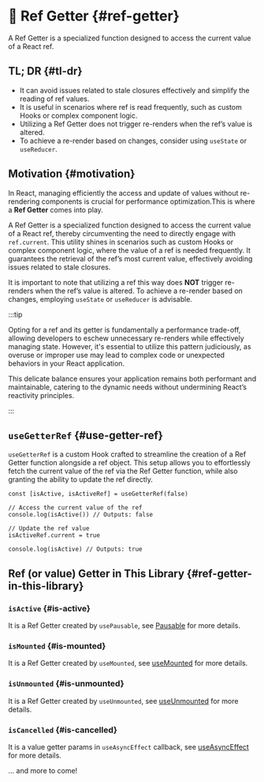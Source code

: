 # 🚥 Ref Getter {#ref-getter}

A Ref Getter is a specialized function designed to access the current value of a React ref.

## TL; DR {#tl-dr}

- It can avoid issues related to stale closures effectively and simplify the reading of ref values.
- It is useful in scenarios where ref is read frequently, such as custom Hooks or complex component logic.
- Utilizing a Ref Getter does not trigger re-renders when the ref’s value is altered.
- To achieve a re-render based on changes, consider using `useState` or `useReducer`.

## Motivation {#motivation}

In React, managing efficiently the access and update of values without re-rendering components is crucial for performance optimization.This is where a **Ref Getter** comes into play.

A Ref Getter is a specialized function designed to access the current value of a React ref, thereby circumventing the need to directly engage with `ref.current`. This utility shines in scenarios such as custom Hooks or complex component logic, where the value of a ref is needed frequently. It guarantees the retrieval of the ref’s most current value, effectively avoiding issues related to stale closures.

It is important to note that utilizing a ref this way does **NOT** trigger re-renders when the ref’s value is altered. To achieve a re-render based on changes, employing `useState` or `useReducer` is advisable.

:::tip

Opting for a ref and its getter is fundamentally a performance trade-off, allowing developers to eschew unnecessary re-renders while effectively managing state. However, it's essential to utilize this pattern judiciously, as overuse or improper use may lead to complex code or unexpected behaviors in your React application.

This delicate balance ensures your application remains both performant and maintainable, catering to the dynamic needs without undermining React’s reactivity principles.

:::

## `useGetterRef` {#use-getter-ref}

`useGetterRef` is a custom Hook crafted to streamline the creation of a Ref Getter function alongside a ref object. This setup allows you to effortlessly fetch the current value of the ref via the Ref Getter function, while also granting the ability to update the ref directly.

```tsx
const [isActive, isActiveRef] = useGetterRef(false)

// Access the current value of the ref
console.log(isActive()) // Outputs: false

// Update the ref value
isActiveRef.current = true

console.log(isActive) // Outputs: true
```

## Ref (or value) Getter in This Library {#ref-getter-in-this-library}

### `isActive` {#is-active}

It is a Ref Getter created by `usePausable`, see [Pausable](/docs/features/pausable) for more details.

### `isMounted` {#is-mounted}

It is a Ref Getter created by `useMounted`, see [useMounted](/reference/use-mounted) for more details.

### `isUnmounted` {#is-unmounted}

It is a Ref Getter created by `useUnmounted`, see [useUnmounted](/reference/use-unmounted) for more details.

### `isCancelled` {#is-cancelled}

It is a value getter params in `useAsyncEffect` callback, see [useAsyncEffect](/reference/use-async-effect) for more details.

... and more to come!
